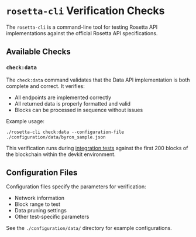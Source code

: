 # `rosetta-cli` Verification Checks

The `rosetta-cli` is a command-line tool for testing Rosetta API implementations against the official Rosetta API specifications.

## Available Checks

### `check:data`

The `check:data` command validates that the Data API implementation is both complete and correct. It verifies:

- All endpoints are implemented correctly
- All returned data is properly formatted and valid
- Blocks can be processed in sequence without issues

Example usage:

```console
./rosetta-cli check:data --configuration-file ./configuration/data/byron_sample.json
```

This verification runs during [integration tests](https://github.com/cardano-foundation/cardano-rosetta-java/blob/main/.github/workflows/integration-test.yaml) against the first 200 blocks of the blockchain within the devkit environment.

## Configuration Files

Configuration files specify the parameters for verification:

- Network information
- Block range to test
- Data pruning settings
- Other test-specific parameters

See the `./configuration/data/` directory for example configurations.
